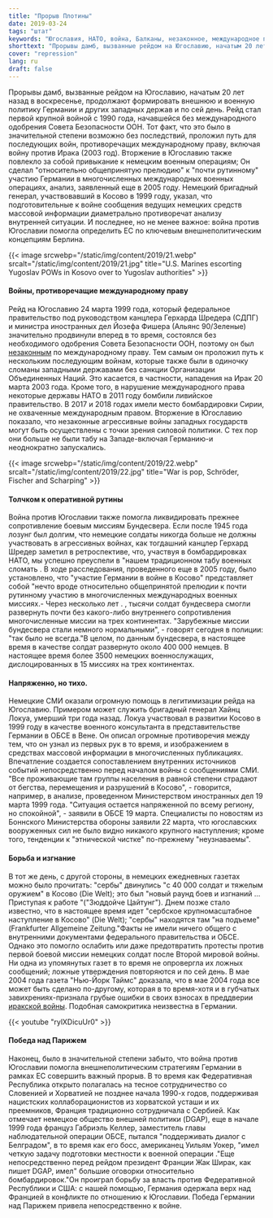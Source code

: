 ```yaml
---
title: "Прорыв Плотины"
date: 2019-03-24
tags: "штат"
keywords: "Югославия, НАТО, война, Балканы, незаконное, международное право, ООН, МООНК, СДК, Шредер, Фишер, Шарпинг, Германия, США, Билл Клинтон, Жак Ширак"
shorttext: "Прорывы дамб, вызванные рейдом на Югославию, начатым 20 лет назад в воскресенье, продолжают формировать внешнюю и военную политику Германии и других западных держав и по сей день."
cover: "repression"
lang: ru
draft: false
---
```


Прорывы дамб, вызванные рейдом на Югославию, начатым 20 лет назад в воскресенье, продолжают формировать внешнюю и военную политику Германии и других западных держав и по сей день. Рейд стал первой крупной войной с 1990 года, начавшейся без международного одобрения Совета Безопасности ООН. Тот факт, что это было в значительной степени возможно без последствий, проложил путь для последующих войн, противоречащих международному праву, включая войну против Ирака (2003 год). Вторжение в Югославию также повлекло за собой привыкание к немецким военным операциям; Он сделал "относительно общепринятую прелюдию" к "почти рутинному" участию Германии в многочисленных международных военных операциях, анализ, заявленный еще в 2005 году. Немецкий бригадный генерал, участвовавший в Косово в 1999 году, указал, что подготовительные к войне сообщения ведущих немецких средств массовой информации диаметрально противоречат анализу внутренней ситуации. И последнее, но не менее важное: война против Югославии помогла определить ЕС по ключевым внешнеполитическим концепциям Берлина.

{{< image srcwebp="/static/img/content/2019/21.webp" srcalt="/static/img/content/2019/21.jpg" title="U.S. Marines escorting Yugoslav POWs in Kosovo over to Yugoslav authorities" >}}

#### Войны, противоречащие международному праву

Рейд на Югославию 24 марта 1999 года, который федеральное правительство под руководством канцлера Герхарда Шредера (СДПГ) и министра иностранных дел Йозефа Фишера (Альянс 90/Зеленые) значительно продвинули вперед в то время, состоялся без необходимого одобрения Совета Безопасности ООН, поэтому он был [незаконным](https://www.globalresearch.ca/nato-s-illegal-and-criminal-invasion-of-kosovo/459 "незаконное и преступное вторжение НАТО в Косово") по международному праву. Тем самым он проложил путь к нескольким последующим войнам, которые также были в одиночку сломаны западными державами без санкции Организации Объединенных Наций. Это касается, в частности, нападения на Ирак 20 марта 2003 года. Кроме того, в нарушение международного права некоторые державы НАТО в 2011 году бомбили ливийское правительство. В 2017 и 2018 годах имели место бомбардировки Сирии, не охваченные международным правом. Вторжение в Югославию показало, что незаконные агрессивные войны западных государств могут быть осуществлены с точки зрения силовой политики. С тех пор они больше не были табу на Западе-включая Германию-и неоднократно запускались.

{{< image srcwebp="/static/img/content/2019/22.webp" srcalt="/static/img/content/2019/22.jpg" title="War is pop, Schröder, Fischer and Scharping" >}}

#### Толчком к оперативной рутины

Война против Югославии также помогла ликвидировать прежнее сопротивление боевым миссиям Бундесвера. Если после 1945 года лозунг был долгим, что немецкие солдаты никогда больше не должны участвовать в агрессивных войнах, как тогдашний канцлер Герхард Шредер заметил в ретроспективе, что, участвуя в бомбардировках НАТО, мы успешно преуспели в "нашем традиционном табу военных сломать . В ходе расследования, проведенного еще в 2005 году, было установлено, что "участие Германии в войне в Косово" представляет собой "нечто вроде относительно общепринятой прелюдии к почти рутинному участию в многочисленных международных военных миссиях.- Через несколько лет . , тысячи солдат бундесвера смогли развернуть почти без какого-либо внутреннего сопротивления многочисленные миссии на трех континентах. "Зарубежные миссии бундесвера стали немного нормальными", - говорят сегодня в полиции: "так было не всегда."В целом, по данным бундесвера, в настоящее время в качестве солдат развернуто около 400 000 немцев. В настоящее время более 3500 немецких военнослужащих, дислоцированных в 15 миссиях на трех континентах.

#### Напряженно, но тихо.

Немецкие СМИ оказали огромную помощь в легитимизации рейда на Югославию. Примером может служить бригадный генерал Хайнц Локуа, умерший три года назад. Локуа участвовал в развитии Косово в 1999 году в качестве военного консультанта в представительстве Германии в ОБСЕ в Вене. Он описал огромные противоречия между тем, что он узнал из первых рук в то время, и изображением в средствах массовой информации в многочисленных публикациях. Впечатление создается сопоставлением внутренних источников событий непосредственно перед началом войны с сообщениями СМИ. "Все проживающие там группы населения в равной степени страдают от бегства, перемещения и разрушений в Косово", - говорится, например, в анализе, проведенном Министерством иностранных дел 19 марта 1999 года. "Ситуация остается напряженной по всему региону, но спокойной", - заявили в ОБСЕ 19 марта. Специалисты по новостям из Боннского Министерства обороны заявили 22 марта, что югославских вооруженных сил не было видно никакого крупного наступления; кроме того, тенденции к "этнической чистке" по-прежнему "неузнаваемы".

#### Борьба и изгнание

В тот же день, с другой стороны, в немецких ежедневных газетах можно было прочитать: "сербы" двинулись "с 40 000 солдат и тяжелым оружием" в Косово (Die Welt); это был "новый раунд боев и изгнаний ... Приступая к работе "("Зюддойче Цайтунг"). Днем позже стало известно, что в настоящее время идет "сербское крупномасштабное наступление в Косово" (Die Welt); "сербы" находятся там "на подъеме" (Frankfurter Allgemeine Zeitung."Факты не имели ничего общего с внутренними документами федерального правительства и ОБСЕ. Однако это помогло ослабить или даже предотвратить протесты против первой боевой миссии немецких солдат после Второй мировой войны. Ни одна из упомянутых газет в то время не опровергла их ложных сообщений; ложные утверждения повторяются и по сей день. В мае 2004 года газета "Нью-Йорк Таймс" доказала, что в мае 2004 года все может быть сделано по-другому, которая в то время-хотя и в губчатых завихрениях-признала грубые ошибки в своих взносах в преддверии [иракской войны](https://www.nytimes.com/2004/05/26/world/from-the-editors-the-times-and-iraq.html "The Times and Iraq"). Подобная самокритика неизвестна в Германии.

{{< youtube "rylXDicuUr0" >}}

#### Победа над Парижем

Наконец, было в значительной степени забыто, что война против Югославии помогла внешнеполитическим стратегиям Германии в рамках ЕС совершить важный прорыв. В то время как Федеративная Республика открыто полагалась на тесное сотрудничество со Словенией и Хорватией не позднее начала 1990-х годов, поддерживая нацистских коллаборационистов из хорватской усташи и их преемников, Франция традиционно сотрудничала с Сербией. Как отмечает немецкое общество внешней политики (DGAP), еще в начале 1999 года француз Габриэль Келлер, заместитель главы наблюдательной операции ОБСЕ, пытался "поддерживать диалог с Белградом", в то время как его босс, американец Уильям Уокер, "имел четкую задачу подготовки местности к военной операции ."Еще непосредственно перед рейдом президент Франции Жак Ширак, как пишет DGAP, имел" большие оговорки относительно бомбардировок."Он проиграл борьбу за власть против Федеративной Республики и США: с нашей помощью, Германия одержала верх над Францией в конфликте по отношению к Югославии. Победа Германии над Парижем привела непосредственно к войне.
